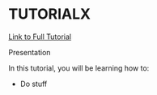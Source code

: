
# TUTORIALX #

[Link to Full Tutorial](https://merncraft.github.io/tutorialX)

Presentation

In this tutorial, you will be learning how to:

* Do stuff
